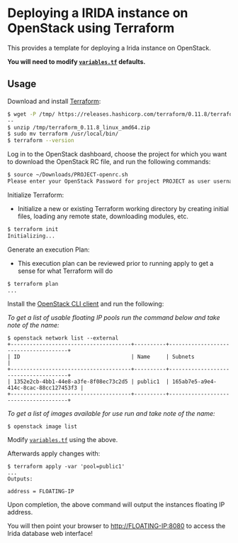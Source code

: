 # Deploying a IRIDA instance on OpenStack using Terraform

This provides a template for deploying a Irida instance on OpenStack.

**You will need to modify [`variables.tf`](./variables.tf) defaults.**

## Usage

Download and install [Terraform](https://www.terraform.io/downloads.html):

```sh
$ wget -P /tmp/ https://releases.hashicorp.com/terraform/0.11.8/terraform_0.11.8_linux_amd64.zip
--
$ unzip /tmp/terraform_0.11.8_linux_amd64.zip
$ sudo mv terraform /usr/local/bin/
$ terraform --version
```

Log in to the OpenStack dashboard, choose the project for which you want to download the OpenStack RC file, and run the following commands:

```sh
$ source ~/Downloads/PROJECT-openrc.sh
Please enter your OpenStack Password for project PROJECT as user username:
```

Initialize Terraform:

- Initialize a new or existing Terraform working directory by creating
  initial files, loading any remote state, downloading modules, etc.

```sh
$ terraform init
Initializing...
```

Generate an execution Plan:

- This execution plan can be reviewed prior to running apply to get a sense for what Terraform will do

```sh
$ terraform plan
...
```

Install the [OpenStack CLI client](https://docs.openstack.org/newton/user-guide/common/cli-install-openstack-command-line-clients.html) and run the following:

_To get a list of usable floating IP pools run the command below and take note of the name:_

```
$ openstack network list --external
+--------------------------------------+----------+--------------------------------------+
| ID                                   | Name     | Subnets                              |
+--------------------------------------+----------+--------------------------------------+
| 1352e2cb-4bb1-44e8-a3fe-8f08ec73c2d5 | public1  | 165ab7e5-a9e4-414c-8cac-88cc127453f3 |
+--------------------------------------+----------+--------------------------------------+

```

_To get a list of images available for use run and take note of the name:_

```
$ openstack image list
```

Modify [`variables.tf`](./variables.tf) using the above.

Afterwards apply changes with:

```
$ terraform apply -var 'pool=public1'
...
Outputs:

address = FLOATING-IP
```

Upon completion, the above command will output the instances floating IP address.

You will then point your browser to [http://FLOATING-IP:8080](http://FLOATING-IP:8080) to access the Irida database web interface!
